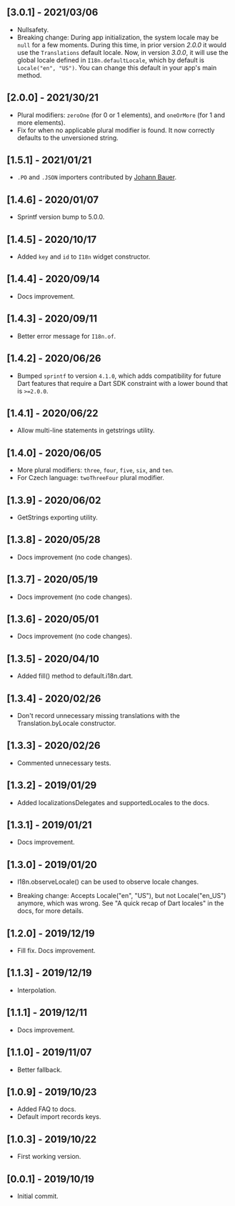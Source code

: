 ## [3.0.1] - 2021/03/06

* Nullsafety.
* Breaking change: During app initialization, the system locale may be `null` for a few moments.
  During this time, in prior version _2.0.0_ it would use the `Translations` default locale.
  Now, in version _3.0.0_, it will use the global locale defined in `I18n.defaultLocale`, which by 
  default is `Locale("en", "US")`. You can change this default in your app's main method.

## [2.0.0] - 2021/30/21

* Plural modifiers: `zeroOne` (for 0 or 1 elements), and `oneOrMore` (for 1 and more elements).
* Fix for when no applicable plural modifier is found. It now correctly defaults to the unversioned string.

## [1.5.1] - 2021/01/21

* `.PO` and `.JSON` importers contributed by <a href="https://github.com/bauerj">Johann Bauer</a>.

## [1.4.6] - 2020/01/07

* Sprintf version bump to 5.0.0.

## [1.4.5] - 2020/10/17

* Added `key` and `id` to `I18n` widget constructor.

## [1.4.4] - 2020/09/14

* Docs improvement.

## [1.4.3] - 2020/09/11

* Better error message for `I18n.of`.

## [1.4.2] - 2020/06/26

* Bumped `sprintf` to version `4.1.0`, which adds compatibility for future Dart features that require a Dart SDK
  constraint with a lower bound that is `>=2.0.0`.

## [1.4.1] - 2020/06/22

* Allow multi-line statements in getstrings utility.

## [1.4.0] - 2020/06/05

* More plural modifiers: `three`, `four`, `five`, `six`, and `ten`.
* For Czech language: `twoThreeFour` plural modifier.

## [1.3.9] - 2020/06/02

* GetStrings exporting utility.

## [1.3.8] - 2020/05/28

* Docs improvement (no code changes).

## [1.3.7] - 2020/05/19

* Docs improvement (no code changes).

## [1.3.6] - 2020/05/01

* Docs improvement (no code changes).

## [1.3.5] - 2020/04/10

* Added fill() method to default.i18n.dart.

## [1.3.4] - 2020/02/26

* Don't record unnecessary missing translations with the Translation.byLocale constructor.

## [1.3.3] - 2020/02/26

* Commented unnecessary tests.

## [1.3.2] - 2019/01/29

* Added localizationsDelegates and supportedLocales to the docs.

## [1.3.1] - 2019/01/21

* Docs improvement.

## [1.3.0] - 2019/01/20

* I18n.observeLocale() can be used to observe locale changes.

* Breaking change: Accepts Locale("en", "US"), but not Locale("en_US") anymore, which was wrong. 
  See "A quick recap of Dart locales" in the docs, for more details.

## [1.2.0] - 2019/12/19

* Fill fix. Docs improvement.

## [1.1.3] - 2019/12/19

* Interpolation.

## [1.1.1] - 2019/12/11

* Docs improvement.

## [1.1.0] - 2019/11/07

* Better fallback.

## [1.0.9] - 2019/10/23

* Added FAQ to docs.
* Default import records keys.

## [1.0.3] - 2019/10/22

* First working version.

## [0.0.1] - 2019/10/19

* Initial commit.

